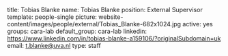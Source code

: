 title: Tobias Blanke
name: Tobias Blanke
position: External Supervisor
template: people-single
picture: website-content/images/people/external/Tobias_Blanke-682x1024.jpg
active: yes
groups: cara-lab
default_group: cara-lab
linkedin: https://www.linkedin.com/in/tobias-blanke-a159106/?originalSubdomain=uk
email: t.blanke@uva.nl
type: staff
